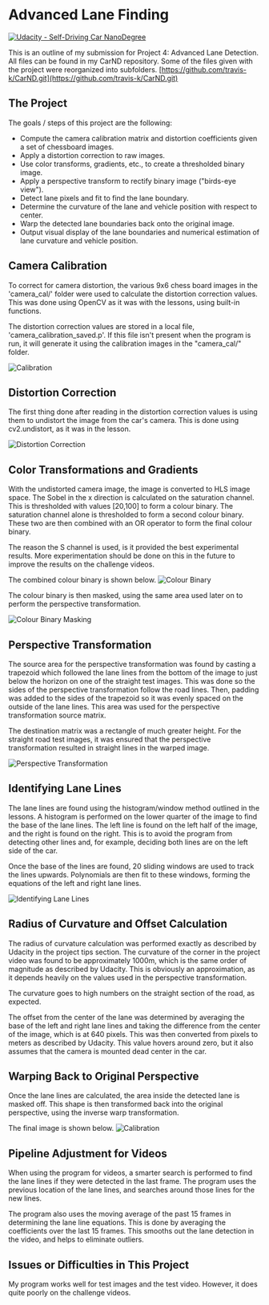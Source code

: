 # Advanced Lane Finding
[![Udacity - Self-Driving Car NanoDegree](https://s3.amazonaws.com/udacity-sdc/github/shield-carnd.svg)](http://www.udacity.com/drive)

[//]: # (Image References)
[image1]: ./writeup_images/calibration.png "Calibration"
[image2]: ./writeup_images/colourbinary.png "Colour Binary"
[image3]: ./writeup_images/detectinglines.png "Detecting Lane Lines"
[image4]: ./writeup_images/distortion.png "Correcting Distortion"
[image5]: ./writeup_images/masking.png "Masking the Image"
[image6]: ./writeup_images/pipelineoutput.png "Pipeline Output"
[image7]: ./writeup_images/warping.png "Changing the Perspective"

This is an outline of my submission for Project 4: Advanced Lane Detection. All files can be found in my CarND repository. Some of the files given with the project were reorganized into subfolders.
[https://github.com/travis-k/CarND.git](https://github.com/travis-k/CarND.git)

The Project
---

The goals / steps of this project are the following:

* Compute the camera calibration matrix and distortion coefficients given a set of chessboard images.
* Apply a distortion correction to raw images.
* Use color transforms, gradients, etc., to create a thresholded binary image.
* Apply a perspective transform to rectify binary image ("birds-eye view").
* Detect lane pixels and fit to find the lane boundary.
* Determine the curvature of the lane and vehicle position with respect to center.
* Warp the detected lane boundaries back onto the original image.
* Output visual display of the lane boundaries and numerical estimation of lane curvature and vehicle position.

Camera Calibration
---

To correct for camera distortion, the various 9x6 chess board images in the 'camera_cal/' folder were used to calculate the distortion correction values. This was done using OpenCV as it was with the lessons, using built-in functions. 

The distortion correction values are stored in a local file, 'camera_calibration_saved.p'. If this file isn't present when the program is run, it will generate it using the calibration images in the "camera_cal/" folder. 

![Calibration][image1]

Distortion Correction
---

The first thing done after reading in the distortion correction values is using them to undistort the image from the car's camera. This is done using cv2.undistort, as it was in the lesson. 

![Distortion Correction][image4]

Color Transformations and Gradients
---

With the undistorted camera image, the image is converted to HLS image space. The Sobel in the x direction is calculated on the saturation channel. This is thresholded with values [20,100] to form a colour binary. The saturation channel alone is thresholded to form a second colour binary. These two are then combined with an OR operator to form the final colour binary.

The reason the S channel is used, is it provided the best experimental results. More experimentation should be done on this in the future to improve the results on the challenge videos. 

The combined colour binary is shown below. 
![Colour Binary][image2]

The colour binary is then masked, using the same area used later on to perform the perspective transformation.

![Colour Binary Masking][image5]

Perspective Transformation
---

The source area for the perspective transformation was found by casting a trapezoid which followed the lane lines from the bottom of the image to just below the horizon on one of the straight test images. This was done so the sides of the perspective transformation follow the road lines. Then, padding was added to the sides of the trapezoid so it was evenly spaced on the outside of the lane lines. This area was used for the perspective transformation source matrix.

The destination matrix was a rectangle of much greater height. For the straight road test images, it was ensured that the perspective transformation resulted in straight lines in the warped image.

![Perspective Transformation][image7]

Identifying Lane Lines
---
The lane lines are found using the histogram/window method outlined in the lessons. A histogram is performed on the lower quarter of the image to find the base of the lane lines. The left line is found on the left half of the image, and the right is found on the right. This is to avoid the program from detecting other lines and, for example, deciding both lines are on the left side of the car.

Once the base of the lines are found, 20 sliding windows are used to track the lines upwards. Polynomials are then fit to these windows, forming the equations of the left and right lane lines.

![Identifying Lane Lines][image3]

Radius of Curvature and Offset Calculation
---

The radius of curvature calculation was performed exactly as described by Udacity in the project tips section. The curvature of the corner in the project video was found to be approximately 1000m, which is the same order of magnitude as described by Udacity. This is obviously an approximation, as it depends heavily on the values used in the perspective transformation.

The curvature goes to high numbers on the straight section of the road, as expected.

The offset from the center of the lane was determined by averaging the base of the left and right lane lines and taking the difference from the center of the image, which is at 640 pixels. This was then converted from pixels to meters as described by Udacity. This value hovers around zero, but it also assumes that the camera is mounted dead center in the car.

Warping Back to Original Perspective
---

Once the lane lines are calculated, the area inside the detected lane is masked off. This shape is then transformed back into the original perspective, using the inverse warp transformation.

The final image is shown below. 
![Calibration][image6]

Pipeline Adjustment for Videos
---
When using the program for videos, a smarter search is performed to find the lane lines if they were detected in the last frame. The program uses the previous location of the lane lines, and searches around those lines for the new lines. 

The program also uses the moving average of the past 15 frames in determining the lane line equations. This is done by averaging the coefficients over the last 15 frames. This smooths out the lane detection in the video, and helps to eliminate outliers. 

Issues or Difficulties in This Project
---

My program works well for test images and the test video. However, it does quite poorly on the challenge videos.  
